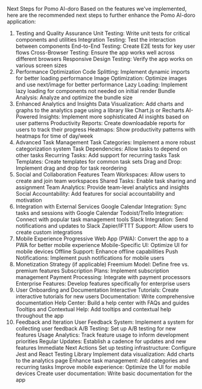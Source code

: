 Next Steps for Pomo AI-doro
Based on the features we've implemented, here are the recommended next steps to further enhance the Pomo AI-doro application:

1. Testing and Quality Assurance
   Unit Testing: Write unit tests for critical components and utilities
   Integration Testing: Test the interaction between components
   End-to-End Testing: Create E2E tests for key user flows
   Cross-Browser Testing: Ensure the app works well across different browsers
   Responsive Design Testing: Verify the app works on various screen sizes
2. Performance Optimization
   Code Splitting: Implement dynamic imports for better loading performance
   Image Optimization: Optimize images and use next/image for better performance
   Lazy Loading: Implement lazy loading for components not needed on initial render
   Bundle Analysis: Analyze and optimize the bundle size
3. Enhanced Analytics and Insights
   Data Visualization: Add charts and graphs to the analytics page using a library like Chart.js or Recharts
   AI-Powered Insights: Implement more sophisticated AI insights based on user patterns
   Productivity Reports: Create downloadable reports for users to track their progress
   Heatmaps: Show productivity patterns with heatmaps for time of day/week
4. Advanced Task Management
   Task Categories: Implement a more robust categorization system
   Task Dependencies: Allow tasks to depend on other tasks
   Recurring Tasks: Add support for recurring tasks
   Task Templates: Create templates for common task sets
   Drag and Drop: Implement drag and drop for task reordering
5. Social and Collaboration Features
   Team Workspaces: Allow users to create and join team workspaces
   Shared Tasks: Enable task sharing and assignment
   Team Analytics: Provide team-level analytics and insights
   Social Accountability: Add features for social accountability and motivation
6. Integration with External Services
   Google Calendar Integration: Sync tasks and sessions with Google Calendar
   Todoist/Trello Integration: Connect with popular task management tools
   Slack Integration: Send notifications and updates to Slack
   Zapier/IFTTT Support: Allow users to create custom integrations
7. Mobile Experience
   Progressive Web App (PWA): Convert the app to a PWA for better mobile experience
   Mobile-Specific UI: Optimize UI for mobile devices
   Offline Support: Enhance offline capabilities
   Push Notifications: Implement push notifications for mobile users
8. Monetization Strategy (if applicable)
   Freemium Model: Define free vs. premium features
   Subscription Plans: Implement subscription management
   Payment Processing: Integrate with payment processors
   Enterprise Features: Develop features specifically for enterprise users
9. User Onboarding and Documentation
   Interactive Tutorials: Create interactive tutorials for new users
   Documentation: Write comprehensive documentation
   Help Center: Build a help center with FAQs and guides
   Tooltips and Contextual Help: Add tooltips and contextual help throughout the app
10. Feedback and Iteration
    User Feedback System: Implement a system for collecting user feedback
    A/B Testing: Set up A/B testing for new features
    Usage Analytics: Track feature usage to inform development priorities
    Regular Updates: Establish a cadence for updates and new features
    Immediate Next Actions
    Set up testing infrastructure: Configure Jest and React Testing Library
    Implement data visualization: Add charts to the analytics page
    Enhance task management: Add categories and recurring tasks
    Improve mobile experience: Optimize the UI for mobile devices
    Create user documentation: Write basic documentation for the app
